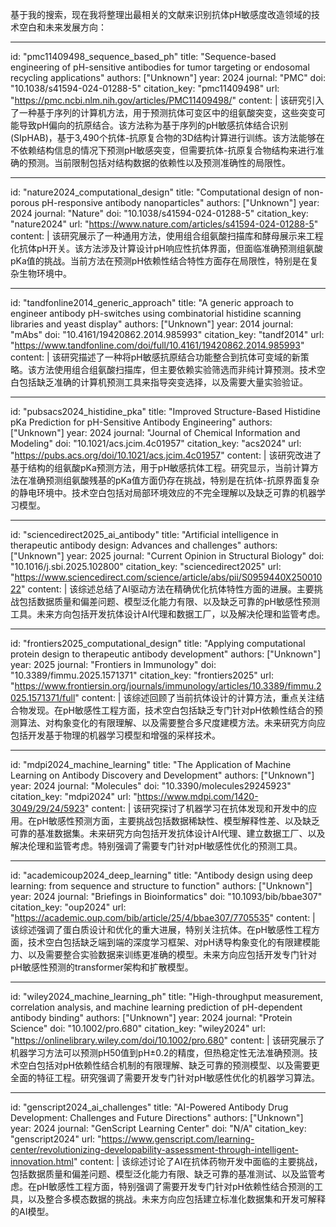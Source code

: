 基于我的搜索，现在我将整理出最相关的文献来识别抗体pH敏感度改造领域的技术空白和未来发展方向：

----
id: "pmc11409498_sequence_based_ph"
title: "Sequence-based engineering of pH-sensitive antibodies for tumor targeting or endosomal recycling applications"
authors: ["Unknown"]
year: 2024
journal: "PMC"
doi: "10.1038/s41594-024-01288-5"
citation_key: "pmc11409498"
url: "https://pmc.ncbi.nlm.nih.gov/articles/PMC11409498/"
content: |
  该研究引入了一种基于序列的计算机方法，用于预测抗体可变区中的组氨酸突变，这些突变可能导致pH偏向的抗原结合。该方法称为基于序列的pH敏感抗体结合识别(SIpHAB)，基于3,490个抗体-抗原复合物的3D结构计算进行训练。该方法能够在不依赖结构信息的情况下预测pH敏感突变，但需要抗体-抗原复合物结构来进行准确的预测。当前限制包括对结构数据的依赖性以及预测准确性的局限性。

----
id: "nature2024_computational_design"
title: "Computational design of non-porous pH-responsive antibody nanoparticles"
authors: ["Unknown"]
year: 2024
journal: "Nature"
doi: "10.1038/s41594-024-01288-5"
citation_key: "nature2024"
url: "https://www.nature.com/articles/s41594-024-01288-5"
content: |
  该研究展示了一种通用方法，使用组合组氨酸扫描库和酵母展示来工程化抗体pH开关。该方法涉及计算设计pH响应性抗体界面，但面临准确预测组氨酸pKa值的挑战。当前方法在预测pH依赖性结合特性方面存在局限性，特别是在复杂生物环境中。

----
id: "tandfonline2014_generic_approach"
title: "A generic approach to engineer antibody pH-switches using combinatorial histidine scanning libraries and yeast display"
authors: ["Unknown"]
year: 2014
journal: "mAbs"
doi: "10.4161/19420862.2014.985993"
citation_key: "tandf2014"
url: "https://www.tandfonline.com/doi/full/10.4161/19420862.2014.985993"
content: |
  该研究描述了一种将pH敏感抗原结合功能整合到抗体可变域的新策略。该方法使用组合组氨酸扫描库，但主要依赖实验筛选而非纯计算预测。技术空白包括缺乏准确的计算机预测工具来指导突变选择，以及需要大量实验验证。

----
id: "pubsacs2024_histidine_pka"
title: "Improved Structure-Based Histidine pKa Prediction for pH-Sensitive Antibody Engineering"
authors: ["Unknown"]
year: 2024
journal: "Journal of Chemical Information and Modeling"
doi: "10.1021/acs.jcim.4c01957"
citation_key: "acs2024"
url: "https://pubs.acs.org/doi/10.1021/acs.jcim.4c01957"
content: |
  该研究改进了基于结构的组氨酸pKa预测方法，用于pH敏感抗体工程。研究显示，当前计算方法在准确预测组氨酸残基的pKa值方面仍存在挑战，特别是在抗体-抗原界面复杂的静电环境中。技术空白包括对局部环境效应的不完全理解以及缺乏可靠的机器学习模型。

----
id: "sciencedirect2025_ai_antibody"
title: "Artificial intelligence in therapeutic antibody design: Advances and challenges"
authors: ["Unknown"]
year: 2025
journal: "Current Opinion in Structural Biology"
doi: "10.1016/j.sbi.2025.102800"
citation_key: "sciencedirect2025"
url: "https://www.sciencedirect.com/science/article/abs/pii/S0959440X25001022"
content: |
  该综述总结了AI驱动方法在精确优化抗体特性方面的进展。主要挑战包括数据质量和偏差问题、模型泛化能力有限、以及缺乏可靠的pH敏感性预测工具。未来方向包括开发抗体设计AI代理和数据工厂，以及解决伦理和监管考虑。

----
id: "frontiers2025_computational_design"
title: "Applying computational protein design to therapeutic antibody development"
authors: ["Unknown"]
year: 2025
journal: "Frontiers in Immunology"
doi: "10.3389/fimmu.2025.1571371"
citation_key: "frontiers2025"
url: "https://www.frontiersin.org/journals/immunology/articles/10.3389/fimmu.2025.1571371/full"
content: |
  该综述回顾了当前抗体设计的计算方法，重点关注结合物发现。在pH敏感性工程方面，技术空白包括缺乏专门针对pH依赖性结合的预测算法、对构象变化的有限理解、以及需要整合多尺度建模方法。未来研究方向应包括开发基于物理的机器学习模型和增强的采样技术。

----
id: "mdpi2024_machine_learning"
title: "The Application of Machine Learning on Antibody Discovery and Development"
authors: ["Unknown"]
year: 2024
journal: "Molecules"
doi: "10.3390/molecules29245923"
citation_key: "mdpi2024"
url: "https://www.mdpi.com/1420-3049/29/24/5923"
content: |
  该研究探讨了机器学习在抗体发现和开发中的应用。在pH敏感性预测方面，主要挑战包括数据稀缺性、模型解释性差、以及缺乏可靠的基准数据集。未来研究方向包括开发抗体设计AI代理、建立数据工厂、以及解决伦理和监管考虑。特别强调了需要专门针对pH敏感性优化的预测工具。

----
id: "academicoup2024_deep_learning"
title: "Antibody design using deep learning: from sequence and structure to function"
authors: ["Unknown"]
year: 2024
journal: "Briefings in Bioinformatics"
doi: "10.1093/bib/bbae307"
citation_key: "oup2024"
url: "https://academic.oup.com/bib/article/25/4/bbae307/7705535"
content: |
  该综述强调了蛋白质设计和优化的重大进展，特别关注抗体。在pH敏感性工程方面，技术空白包括缺乏端到端的深度学习框架、对pH诱导构象变化的有限建模能力、以及需要整合实验数据来训练更准确的模型。未来方向应包括开发专门针对pH敏感性预测的transformer架构和扩散模型。

----
id: "wiley2024_machine_learning_ph"
title: "High-throughput measurement, correlation analysis, and machine learning prediction of pH-dependent antibody binding"
authors: ["Unknown"]
year: 2024
journal: "Protein Science"
doi: "10.1002/pro.680"
citation_key: "wiley2024"
url: "https://onlinelibrary.wiley.com/doi/10.1002/pro.680"
content: |
  该研究展示了机器学习方法可以预测pH50值到pH±0.2的精度，但热稳定性无法准确预测。技术空白包括对pH依赖性结合机制的有限理解、缺乏可靠的预测模型、以及需要更全面的特征工程。研究强调了需要开发专门针对pH敏感性优化的机器学习算法。

----
id: "genscript2024_ai_challenges"
title: "AI-Powered Antibody Drug Development: Challenges and Future Directions"
authors: ["Unknown"]
year: 2024
journal: "GenScript Learning Center"
doi: "N/A"
citation_key: "genscript2024"
url: "https://www.genscript.com/learning-center/revolutionizing-developability-assessment-through-intelligent-innovation.html"
content: |
  该综述讨论了AI在抗体药物开发中面临的主要挑战，包括数据质量和偏差问题、模型泛化能力有限、缺乏可靠的基准测试、以及监管考虑。在pH敏感性工程方面，特别强调了需要开发专门针对pH依赖性结合预测的工具，以及整合多模态数据的挑战。未来方向应包括建立标准化数据集和开发可解释的AI模型。